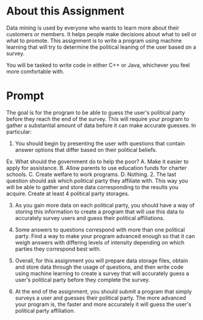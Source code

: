 # About this Assignment
Data mining is used by everyone who wants to learn more about their customers or members. It helps people make decisions about what to sell or what to promote. This assignment is to write a program using machine learning that will try to determine the political leaning of the user based on a survey.

You will be tasked to write code in either C++ or Java, whichever you feel more comfortable with.

# Prompt
The goal is for the program to be able to guess the user's political party before they reach the end of the survey. This will require your program to gather a substantial amount of data before it can make accurate guesses. In particular:

1. You should begin by presenting the user with questions that contain answer options that differ based on their political beliefs.

Ex. What should the government do to help the poor?
A. Make it easier to apply for assistance.
B. Allow parents to use education funds for charter schools.
C. Create welfare to work programs.
D. Nothing.
2. The last question should ask which political party they affiliate with. This way you will be able to gather and store data corresponding to the results you acquire. Create at least 4 political party storages.

3. As you gain more data on each political party, you should have a way of storing this information to create a program that will use this data to accurately survey users and guess their political affiliations.

4. Some answers to questions correspond with more than one political party. Find a way to make your program advanced enough so that it can weigh answers with differing levels of intensity depending on which parties they correspond best with.

5. Overall, for this assignment you will prepare data storage files, obtain and store data through the usage of questions, and then write code using machine learning to create a survey that will accurately guess a user's political party before they complete the survey.

6. At the end of the assignment, you should submit a program that simply surveys a user and guesses their political party. The more advanced your program is, the faster and more accurately it will guess the user's political party affiliation.

